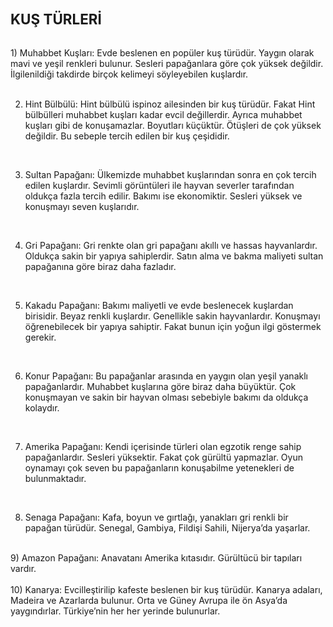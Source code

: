 <!DOCTYPE html>
<html>
<body>
<h1 style="font-size:160%;">KUŞ TÜRLERİ</h1>
<br>
1) Muhabbet Kuşları: Evde beslenen en popüler kuş türüdür. Yaygın olarak mavi ve yeşil renkleri bulunur. Sesleri papağanlara göre çok yüksek değildir. İlgilenildiği takdirde birçok kelimeyi söyleyebilen kuşlardır.<br>
<br>

2) Hint Bülbülü: Hint bülbülü ispinoz ailesinden bir kuş türüdür. Fakat Hint bülbülleri muhabbet kuşları kadar evcil değillerdir. Ayrıca muhabbet kuşları gibi de konuşamazlar. Boyutları küçüktür. Ötüşleri de çok yüksek değildir. Bu sebeple tercih edilen bir kuş çeşididir.<br>
<br>

3) Sultan Papağanı: Ülkemizde muhabbet kuşlarından sonra en çok tercih edilen kuşlardır. Sevimli görüntüleri ile hayvan severler tarafından oldukça fazla tercih edilir. Bakımı ise ekonomiktir. Sesleri yüksek ve konuşmayı seven kuşlarıdır.<br>
<br>

4) Gri Papağanı: Gri renkte olan gri papağanı akıllı ve hassas hayvanlardır. Oldukça sakin bir yapıya sahiplerdir. Satın alma ve bakma maliyeti sultan papağanına göre biraz daha fazladır.<br>
<br>

5) Kakadu Papağanı: Bakımı maliyetli ve evde beslenecek kuşlardan birisidir. Beyaz renkli kuşlardır. Genellikle sakin hayvanlardır. Konuşmayı öğrenebilecek bir yapıya sahiptir. Fakat bunun için yoğun ilgi göstermek gerekir.<br>
<br>

6) Konur Papağanı: Bu papağanlar arasında en yaygın olan yeşil yanaklı papağanlardır. Muhabbet kuşlarına göre biraz daha büyüktür. Çok konuşmayan ve sakin bir hayvan olması sebebiyle bakımı da oldukça kolaydır.<br>
<br>


7) Amerika Papağanı: Kendi içerisinde türleri olan egzotik renge sahip
papağanlardır. Sesleri yüksektir. Fakat çok gürültü yapmazlar. Oyun oynamayı çok seven bu papağanların konuşabilme yetenekleri de bulunmaktadır.<br>
<br>

8) Senaga Papağanı: Kafa, boyun ve gırtlağı, yanakları gri renkli bir papağan türüdür. Senegal, Gambiya, Fildişi Sahili, Nijerya’da yaşarlar.<br>
<br>
9) Amazon Papağanı: Anavatanı Amerika kıtasıdır. Gürültücü bir tapıları vardır.<br>
<br>
10) Kanarya: Evcilleştirilip kafeste beslenen bir kuş türüdür. Kanarya adaları, Madeira ve Azarlarda bulunur. Orta ve Güney Avrupa ile ön Asya’da yaygındırlar. Türkiye’nin her her yerinde bulunurlar.

</body>
</html>

